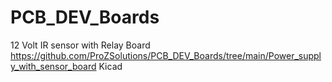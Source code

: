 # PCB_DEV_Boards
12 Volt IR sensor with Relay Board 
https://github.com/ProZSolutions/PCB_DEV_Boards/tree/main/Power_supply_with_sensor_board
Kicad

